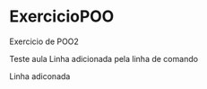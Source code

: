 # ExercicioPOO
Exercicio de POO2

Teste aula
Linha adicionada pela linha de comando

Linha adiconada

